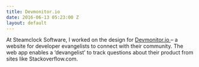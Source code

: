 ```yaml
---
title: Devmonitor.io
date: 2016-06-13 05:23:00 Z
layout: default
---
```


At Steamclock Software, I worked on the design for [Devmonitor.io ](http://www.devmonitor.io/)– a website for developer evangelists to connect with their community. The web app enables a ‘devangelist’ to track questions about their product from sites like Stackoverflow.com.